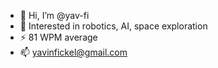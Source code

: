 - 👋 Hi, I’m @yav-fi
- 🤖 Interested in robotics, AI, space exploration
- ⚡ 81 WPM average
- 📫 yavinfickel@gmail.com

<!---
yav-fi/yav-fi is a ✨ special ✨ repository because its `README.md` (this file) appears on your GitHub profile.
You can click the Preview link to take a look at your changes.
--->
